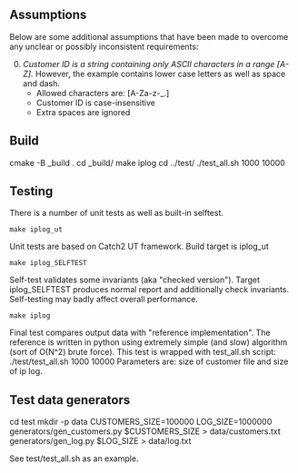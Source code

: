 
Assumptions
-----------

Below are some additional assumptions that have been made to overcome any
unclear or possibly inconsistent requirements:

0. _Customer ID is a string containing only ASCII characters in a range [A-Z]._ 
However, the example contains lower case letters as well as space and dash. 
    * Allowed characters are: [A-Za-z\-_\.]
    * Customer ID is case-insensitive
    * Extra spaces are ignored


Build
-----

cmake -B _build .
cd _build/
make iplog
cd ../test/
./test_all.sh 1000 10000


Testing
-------

There is a number of unit tests as well as built-in selftest.

    make iplog_ut
Unit tests are based on Catch2 UT framework. Build target is iplog_ut

    make iplog_SELFTEST
Self-test validates some invariants (aka "checked version"). 
Target iplog_SELFTEST produces normal report and additionally check invariants. 
Self-testing may badly affect overall performance.

    make iplog
Final test compares output data with "reference implementation". 
The reference is written in python using extremely simple (and slow) 
algorithm (sort of O(N^2) brute force).
This test is wrapped with test_all.sh script:
./test/test_all.sh 1000 10000
Parameters are: size of customer file and size of ip log. 


Test data generators
--------------------

cd test
mkdir -p data
CUSTOMERS_SIZE=100000
LOG_SIZE=1000000
generators/gen_customers.py $CUSTOMERS_SIZE > data/customers.txt
generators/gen_log.py $LOG_SIZE > data/log.txt

See test/test_all.sh as an example.